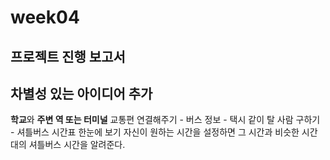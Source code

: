 # week04

## 프로젝트 진행 보고서

## 차별성 있는 아이디어 추가
  **학교**와 **주변 역 또는 터미널** 교통편 연결해주기
    - 버스 정보
    - 택시 같이 탈 사람 구하기
    - 셔틀버스 시간표 한눈에 보기
        자신이 원하는 시간을 설정하면 그 시간과 비슷한 시간대의 셔틀버스 시간을 알려준다.
